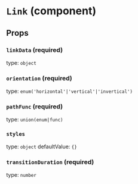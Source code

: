 `Link` (component)
==================



Props
-----

### `linkData` (required)

type: `object`


### `orientation` (required)

type: `enum('horizontal'|'vertical'|'invertical')`


### `pathFunc` (required)

type: `union(enum|func)`


### `styles`

type: `object`
defaultValue: `{}`


### `transitionDuration` (required)

type: `number`

